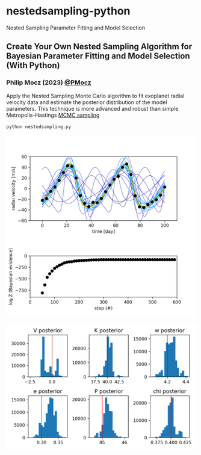 # nestedsampling-python
Nested Sampling Parameter Fitting and Model Selection

## Create Your Own Nested Sampling Algorithm for Bayesian Parameter Fitting and Model Selection (With Python)

### Philip Mocz (2023) [@PMocz](https://twitter.com/PMocz)

Apply the Nested Sampling Monte Carlo algorithm to fit exoplanet radial 
velocity data and estimate the posterior distribution of the model 
parameters. This technique is more advanced and robust than simple 
Metropolis-Hastings [MCMC sampling](https://github.com/pmocz/mcmc-python)


```
python nestedsampling.py
```

![Simulation](./nestedsampling.png)

![Posteriors](./nestedsampling2.png)
